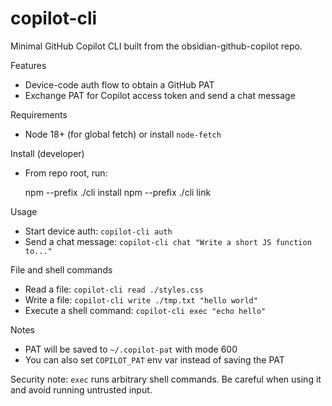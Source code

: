 # copilot-cli

Minimal GitHub Copilot CLI built from the obsidian-github-copilot repo.

Features
- Device-code auth flow to obtain a GitHub PAT
- Exchange PAT for Copilot access token and send a chat message

Requirements
- Node 18+ (for global fetch) or install `node-fetch`

Install (developer)
- From repo root, run:

  npm --prefix ./cli install
  npm --prefix ./cli link

Usage
- Start device auth: `copilot-cli auth`
- Send a chat message: `copilot-cli chat "Write a short JS function to..."`

File and shell commands
- Read a file: `copilot-cli read ./styles.css`
- Write a file: `copilot-cli write ./tmp.txt "hello world"`
- Execute a shell command: `copilot-cli exec "echo hello"`

Notes
- PAT will be saved to `~/.copilot-pat` with mode 600
- You can also set `COPILOT_PAT` env var instead of saving the PAT

Security note: `exec` runs arbitrary shell commands. Be careful when using it and avoid running untrusted input.
